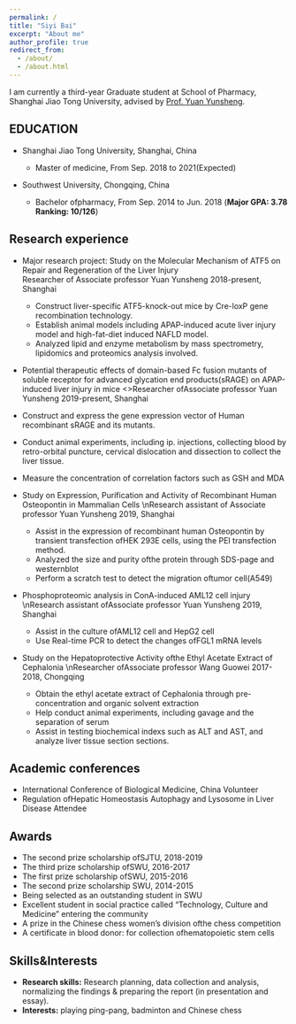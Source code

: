 ```yaml
---
permalink: /
title: "Siyi Bai"
excerpt: "About me"
author_profile: true
redirect_from: 
  - /about/
  - /about.html
---
```


I am currently a third-year Graduate student at School of Pharmacy, Shanghai Jiao Tong University, advised by [Prof. Yuan Yunsheng](http://pharm.sjtu.edu.cn/szdy/2889.html). 

EDUCATION
------
* Shanghai Jiao Tong University, Shanghai, China
  *	Master of medicine, From Sep. 2018 to 2021(Expected)


* Southwest University, Chongqing, China
  *	Bachelor ofpharmacy, From Sep. 2014 to Jun. 2018 (<b>Major GPA: 3.78 Ranking: 10/126</b>)


Research experience
------
* Major research project: Study on the Molecular Mechanism of ATF5 on Repair and Regeneration of the Liver Injury
  <br />Researcher of Associate professor Yuan Yunsheng      2018-present, Shanghai
  *	Construct liver-specific ATF5-knock-out mice by Cre-loxP gene recombination technology.
  * Establish animal models including APAP-induced acute liver injury model and high-fat-diet induced NAFLD model.
  * Analyzed lipid and enzyme metabolism by mass spectrometry, lipidomics and proteomics analysis involved.


*	Potential therapeutic effects of domain-based Fc fusion mutants of soluble receptor for advanced glycation end products(sRAGE) on APAP-induced liver injury in mice
  <>Researcher ofAssociate professor Yuan Yunsheng       2019-present, Shanghai
  * Construct and express the gene expression vector of Human recombinant sRAGE and its mutants.
  * Conduct animal experiments, including ip. injections, collecting blood by retro-orbital puncture, cervical dislocation and dissection to collect the liver tissue.
  * Measure the concentration of correlation factors such as GSH and MDA


* Study on Expression, Purification and Activity of Recombinant Human Osteopontin in Mammalian Cells
  \nResearch assistant of Associate professor Yuan Yunsheng       2019, Shanghai
  * Assist in the expression of recombinant human Osteopontin by transient transfection ofHEK 293E cells, using the PEI transfection method.
  * Analyzed the size and purity ofthe protein through SDS-page and westernblot
  * Perform a scratch test to detect the migration oftumor cell(A549)


* Phosphoproteomic analysis in ConA-induced AML12 cell injury
  \nResearch assistant ofAssociate professor Yuan Yunsheng        2019, Shanghai
  * Assist in the culture ofAML12 cell and HepG2 cell
  * Use Real-time PCR to detect the changes ofFGL1 mRNA levels


* Study on the Hepatoprotective Activity ofthe Ethyl Acetate Extract of Cephalonia
  \nResearcher ofAssociate professor Wang Guowei             2017-2018, Chongqing
  * Obtain the ethyl acetate extract of Cephalonia through pre-concentration and
organic solvent extraction
  * Help conduct animal experiments, including gavage and the separation of serum
  * Assist in testing biochemical indexs such as ALT and AST, and analyze liver tissue section sections.


Academic conferences
------
* International Conference of Biological Medicine, China                    Volunteer
* Regulation ofHepatic Homeostasis Autophagy and Lysosome in Liver Disease   Attendee


Awards
------
* The second prize scholarship ofSJTU, 2018-2019
* The third prize scholarship ofSWU, 2016-2017
* The first prize scholarship ofSWU, 2015-2016
* The second prize scholarship SWU, 2014-2015
* Being selected as an outstanding student in SWU
* Excellent student in social practice called “Technology, Culture and Medicine”
entering the community
* A prize in the Chinese chess women’s division ofthe chess competition
* A certificate in blood donor: for collection ofhematopoietic stem cells


Skills&Interests
------
* <b>Research skills:</b> Research planning, data collection and analysis, normalizing the findings & preparing the report (in presentation and essay).
* <b>Interests:</b> playing ping-pang, badminton and Chinese chess

